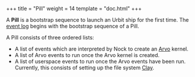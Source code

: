 +++
title = "Pill"
weight = 14
template = "doc.html"
+++

A **Pill** is a bootstrap sequence to launch an Urbit ship for the first time. The [event log](../eventlog) begins with the bootstrap sequence of a Pill.

A Pill consists of three ordered lists:
 * A list of events which are interpreted by Nock to create an [Arvo](../arvo) kernel.
 * A list of Arvo events to run once the Arvo kernel is created.
 * A list of userspace events to run once the Arvo events have been run. Currently, this consists of setting up the file system [Clay](../clay).

 
